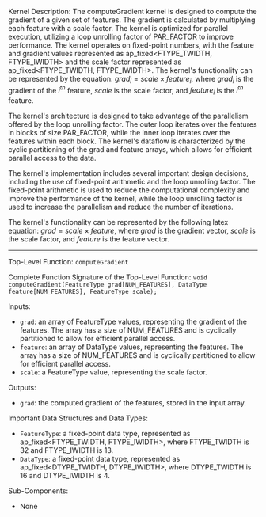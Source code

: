 Kernel Description:
The computeGradient kernel is designed to compute the gradient of a given set of features. The gradient is calculated by multiplying each feature with a scale factor. The kernel is optimized for parallel execution, utilizing a loop unrolling factor of PAR_FACTOR to improve performance. The kernel operates on fixed-point numbers, with the feature and gradient values represented as ap_fixed<FTYPE_TWIDTH, FTYPE_IWIDTH> and the scale factor represented as ap_fixed<FTYPE_TWIDTH, FTYPE_IWIDTH>. The kernel's functionality can be represented by the equation: $grad_i = scale \times feature_i$, where $grad_i$ is the gradient of the $i^{th}$ feature, $scale$ is the scale factor, and $feature_i$ is the $i^{th}$ feature.

The kernel's architecture is designed to take advantage of the parallelism offered by the loop unrolling factor. The outer loop iterates over the features in blocks of size PAR_FACTOR, while the inner loop iterates over the features within each block. The kernel's dataflow is characterized by the cyclic partitioning of the grad and feature arrays, which allows for efficient parallel access to the data.

The kernel's implementation includes several important design decisions, including the use of fixed-point arithmetic and the loop unrolling factor. The fixed-point arithmetic is used to reduce the computational complexity and improve the performance of the kernel, while the loop unrolling factor is used to increase the parallelism and reduce the number of iterations.

The kernel's functionality can be represented by the following latex equation:
$grad = scale \times feature$, where $grad$ is the gradient vector, $scale$ is the scale factor, and $feature$ is the feature vector.

---

Top-Level Function: `computeGradient`

Complete Function Signature of the Top-Level Function:
`void computeGradient(FeatureType grad[NUM_FEATURES], DataType feature[NUM_FEATURES], FeatureType scale);`

Inputs:
- `grad`: an array of FeatureType values, representing the gradient of the features. The array has a size of NUM_FEATURES and is cyclically partitioned to allow for efficient parallel access.
- `feature`: an array of DataType values, representing the features. The array has a size of NUM_FEATURES and is cyclically partitioned to allow for efficient parallel access.
- `scale`: a FeatureType value, representing the scale factor.

Outputs:
- `grad`: the computed gradient of the features, stored in the input array.

Important Data Structures and Data Types:
- `FeatureType`: a fixed-point data type, represented as ap_fixed<FTYPE_TWIDTH, FTYPE_IWIDTH>, where FTYPE_TWIDTH is 32 and FTYPE_IWIDTH is 13.
- `DataType`: a fixed-point data type, represented as ap_fixed<DTYPE_TWIDTH, DTYPE_IWIDTH>, where DTYPE_TWIDTH is 16 and DTYPE_IWIDTH is 4.

Sub-Components:
- None